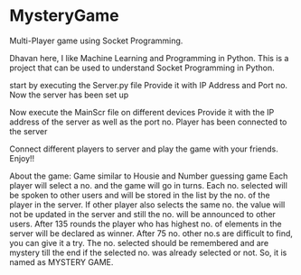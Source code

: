 # MysteryGame
Multi-Player game using Socket Programming.


Dhavan here, I like Machine Learning and Programming in Python.
This is a project that can be used to understand Socket Programming in Python.


start by executing the Server.py file
Provide it with IP Address and Port no.
Now the server has been set up

Now execute the MainScr file on different devices
Provide it with the IP address of the server as well as the port no.
Player has been connected to the server


Connect different players to server and play the game with your friends.
Enjoy!!


About the game:
    Game similar to Housie and Number guessing game
    Each player will select a no. and the game will go in turns.
    Each no. selected will be spoken to other users and will be stored in the list by the no. of the player in the server.
    If other player also selects the same no. the value will not be updated in the server and still the no. will be announced to other users.
    After 135 rounds the player who has highest no. of elements in the server will be declared as winner.
    After 75 no. other no.s are difficult to find, you can give it a try. 
    The no. selected should be remembered and are mystery till the end if the selected no. was already selected or not.
    So, it is named as MYSTERY GAME.
